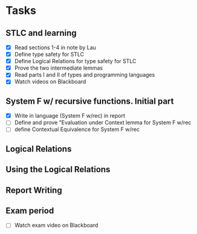 # Tasks

## STLC and learning
- [x] Read sections 1-4 in note by Lau
- [x] Define type safety for STLC
- [x] Define Logical Relations for type safety for STLC
- [x] Prove the two intermediate lemmas
- [x] Read parts I and II of types and programming languages
- [x] Watch videos on Blackboard

## System F w/ recursive functions. Initial part
- [x] Write in language (System F w/rec) in report
- [ ] Define and prove "Evaluation under Context lemma for System F w/rec
- [ ] define Contextual Equivalence for System F w/rec

## Logical Relations


## Using the Logical Relations


## Report Writing


## Exam period
- [ ] Watch exam video on Blackboard